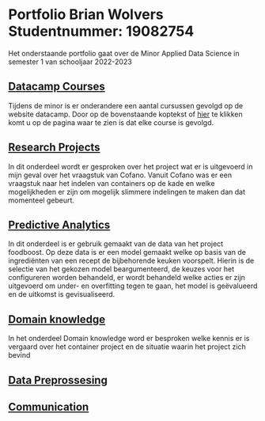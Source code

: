 # Portfolio Brian Wolvers Studentnummer: 19082754
Het onderstaande portfolio gaat over de Minor Applied Data Science in semester 1 van schooljaar 2022-2023
## [Datacamp Courses](https://github.com/BrianWolvers/ADS/blob/main/DatacampCourses.md)
Tijdens de minor is er onderandere een aantal cursussen gevolgd op de website datacamp. Door op de bovenstaande koptekst of [hier](https://github.com/BrianWolvers/ADS/blob/main/Datacamp_Courses.md) te klikken komt u op de pagina waar te zien is dat elke course is gevolgd.

## [Research Projects](https://github.com/BrianWolvers/ADS/blob/main/Research%20projects.md)
In dit onderdeel wordt er gesproken over het project wat er is uitgevoerd in mijn geval over het vraagstuk van Cofano. Vanuit Cofano was er een vraagstuk naar het indelen van containers op de kade en welke mogelijkheden er zijn om mogelijk slimmere indelingen te maken dan dat momenteel gebeurt.

## [Predictive Analytics](https://github.com/BrianWolvers/ADS/blob/main/PredictiveModels.md)
In dit onderdeel is er gebruik gemaakt van de data van het project foodboost. Op deze data is er een model gemaakt welke op basis van de ingrediënten van een recept de bijbehorende keuken voorspelt. Hierin is de selectie van het gekozen model beargumenteerd, de keuzes voor het configureren worden behandeld, er wordt behandeld welke acties er zijn uitgevoerd om under- en overfitting tegen te gaan, het model is geëvalueerd en de uitkomst is gevisualiseerd.
## [Domain knowledge](https://github.com/BrianWolvers/ADS/blob/main/DomainKnowledge.md)
In het onderdeel Domain knowledge word er besproken welke kennis er is vergaard over het container project en de situatie waarin het project zich bevind
## [Data Preprossesing](https://github.com/BrianWolvers/ADS/blob/main/Data%20Preprossesing.md)

## [Communication](https://github.com/BrianWolvers/ADS/blob/main/Communication.md)



